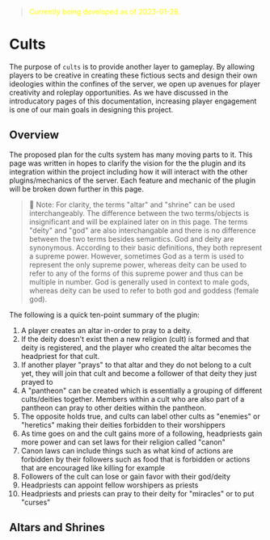 > <span style="color:yellow">Currently being developed as of 2023-01-28.</span>
# Cults
The purpose of ``cults`` is to provide another layer to gameplay. By allowing players to be creative in creating these fictious sects and design their own ideologies within the confines of the server, we open up avenues for player creativity and roleplay opportunities. As we have discussed in the introducatory pages of this documentation, increasing player engagement is one of our main goals in designing this project.

## Overview
The proposed plan for the cults system has many moving parts to it. This page was written in hopes to clarify the vision for the the plugin and its integration within the project including how it will interact with the other plugins/mechanics of the server. Each feature and mechanic of the plugin will be broken down further in this page.    

> 📝 Note: For clarity, the terms "altar" and "shrine" can be used interchangeably. The difference between the two terms/objects is insignificant and will be explained later on in this page. The terms "deity" and "god" are also interchangable and there is no difference between the two terms besides semantics.  God and deity are synonymous. According to their basic definitions, they both represent a supreme power. However, sometimes God as a term is used to represent the only supreme power, whereas deity can be used to refer to any of the forms of this supreme power and thus can be multiple in number. God is generally used in context to male gods, whereas deity can be used to refer to both god and goddess (female god).
    
The following is a quick ten-point summary of the plugin: 
1. A player creates an altar in-order to pray to a deity. 
2. If the deity doesn't exist then a new religion (cult) is formed and that deity is registered, and the player who created the altar becomes the headpriest for that cult.
3. If another player "prays" to that altar and they do not belong to a cult yet, they will join that cult and become a follower of that deity they just prayed to
4. A "pantheon" can be created which is essentially a grouping of different cults/deities together. Members within a cult who are also part of a pantheon can pray to other deities within the pantheon.
5. The opposite holds true, and cults can label other cults as "enemies" or "heretics" making their deities forbidden to their worshippers
6. As time goes on and the cult gains more of a following, headpriests gain more power and can set laws for their religion called "canon"
7. Canon laws can include things such as what kind of actions are forbidden by their followers such as food that is forbidden or actions that are encouraged like killing for example 
8. Followers of the cult can lose or gain favor with their god/deity
9. Headpriests can appoint fellow worshipers as priests
10. Headpriests and priests can pray to their deity for "miracles" or to put "curses" 

## Altars and Shrines
